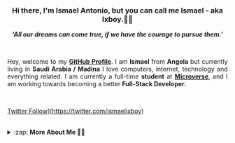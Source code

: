 <h3 align="center">Hi there, I'm Ismael Antonio, but you can call me Ismael - aka Ixboy.🙋‍♂️</h3>
<p align="center"><i><strong>'All our dreams can come true, if we have the courage to pursue them.'</strong></i></p>
<br />

<p align="justify"> Hey, welcome to my <b><a href="https://github.com/ixboy">GitHub Profile</a></b>. I am <b>Ismael</b> from <b>Angola</b> but currently living in <b>Saudi Arabia / Madina</b> I love computers, internet, technology and everything related. I am currently a full-time <b>student</b> at <strong><a href="https://microverse.org">Microverse</a></strong>, and I am working towards becoming a better <b>Full-Stack Developer.</b><p>
<br/>

[Twitter Follow](https://img.shields.io/twitter/follow/ismaelixboy?color=1DA1F2&logo=twitter&style=for-the-badge)](https://twitter.com/ismaelixboy)
<br />
<br />

<details>

  <summary>:zap: <strong>More About Me 🙋‍♂️</strong></summary>
  <br>
  <p align="justify">I see you want to know more about me 😁 well I will be happy to tell you more... <br>
  <br>

  I am <b>my name is Ismael</b>. I am a <b>CCNA Routing & Switching, CCNA Cyber Ops, CompTIA A+ and CompTIA N+ Certified</b> and a <b>Networking Specialist Qualification Diploma from Boston City college in Johannesbur / South Africa.<br/> And I am currently a full-time <b>student</b> at <strong><a href="https://microverse.org">Microverse</a></strong>, and a part-time <br>networking and Computer Technician<br>.
     I recently just got my <b>Arabic Linguistic Qualification Diploma</b> from the <b>Islamic University of Al-Madinah / Saudi Arabia</b> 🏫.
    I am very <b>passionate</b> about computers and everything related to technology, not just web development, but also machine learning, AI, Cyber Security and much more. I am currently working on <b>Ruby</b> and <b>Ruby on Rails</b> projects and also trying to master other languages to become a better <b>Full-Stack Developer.</b>
  I have previously worked in a <b>computer networking industry</b> full time, before joining  <strong><a href="https://microverse.org">Microverse</a></strong> as a <b>student</b>. therefore I have good Skills in Computer Networking Operations, Customer Service, strong computer Literacy, information technology, etc.
    </p>

   <!-- <img height=430 width=320 align="right" src="tenho que meter minha foto aqui" alt="myself"> -->

   **My Hobbies**
   - Reading 📖
   - Cycling
   - jumping and back flips
   - Coding 👨‍💻
   - Exercising 🏃‍♂️
   - Gaming 🖱️

   **Fun facts**
   - I can do front and back flips just like it's done in kung-fu movies⚡
   - I am very good at pulling a wheelies with any Bikes but I also fell many times🤣
   - I am addicted to eating Bread.
   - I speak 4 different languages fluently and understand 3 more.
   - I can say my name in 12 different languages.

  **I am currently**
   - 🌱 I’m currently learning everything to be honest 🤣
   - 👯 I’m looking to collaborate with other content creators and curious people who enjoy coding and different technologies.
   - 📖 Reading more Arabic books
   - Working with Ruby
   - Learning JavaScript
   - 🤣 Eating a Bread

   **🥅 2021 Goals:**
   - Contribute more to Open Source projects.
   - increase my knowledge in Cyber security.
   - be more creative.
   - Learn new human speaking Language.

</details>
